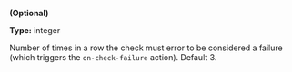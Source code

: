 **(Optional)**

**Type:** integer

Number of times in a row the check must error to be
considered a failure (which triggers the `on-check-failure` action).
Default 3.